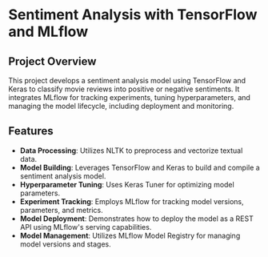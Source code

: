 

# Sentiment Analysis with TensorFlow and MLflow

## Project Overview
This project develops a sentiment analysis model using TensorFlow and Keras to classify movie reviews into positive or negative sentiments. It integrates MLflow for tracking experiments, tuning hyperparameters, and managing the model lifecycle, including deployment and monitoring.

## Features
- **Data Processing**: Utilizes NLTK to preprocess and vectorize textual data.
- **Model Building**: Leverages TensorFlow and Keras to build and compile a sentiment analysis model.
- **Hyperparameter Tuning**: Uses Keras Tuner for optimizing model parameters.
- **Experiment Tracking**: Employs MLflow for tracking model versions, parameters, and metrics.
- **Model Deployment**: Demonstrates how to deploy the model as a REST API using MLflow's serving capabilities.
- **Model Management**: Utilizes MLflow Model Registry for managing model versions and stages.

